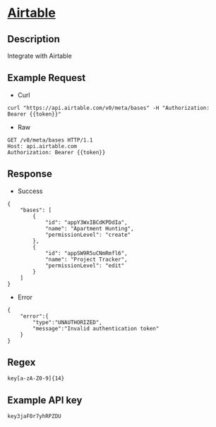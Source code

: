 # [Airtable](https://airtable.com/api)

## __Description__
Integrate with Airtable	

## __Example Request__
* Curl
```
curl "https://api.airtable.com/v0/meta/bases" -H "Authorization: Bearer {{token}}"
```

* Raw
```
GET /v0/meta/bases HTTP/1.1
Host: api.airtable.com
Authorization: Bearer {{token}}
```

## __Response__
* Success
```
{
    "bases": [
        {
            "id": "appY3WxIBCdKPDdIa",
            "name": "Apartment Hunting",
            "permissionLevel": "create"
        },
        {
            "id": "appSW9R5uCNmRmfl6",
            "name": "Project Tracker",
            "permissionLevel": "edit"
        }
    ]
}
```
* Error
```
{
    "error":{
        "type":"UNAUTHORIZED",
        "message":"Invalid authentication token"
    }
}
```
## __Regex__
```
key[a-zA-Z0-9]{14}
```

## __Example API key__
```
key3jaF0r7yhRPZDU
```
